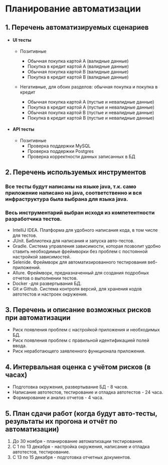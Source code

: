 # Планирование автоматизации

## 1. Перечень автоматизируемых сценариев

- #### UI тесты

    - Позитивные
        - Обычная покупка картой А (валидные данные)
        - Покупка в кредит картой А (валидные данные)
        - Обычная покупка картой B (валидные данные)
        - Покупка в кредит картой B (валидные данные)

    - Негативные, для обоих разделов: обычная покупка и покупка в кредит
        - Обычная покупка картой А (пустые и невалидные данные)
        - Покупка в кредит картой А (пустые и невалидные данные)
        - Обычная покупка картой B (пустые и невалидные данные)
        - Покупка в кредит картой B (пустые и невалидные данные)

- #### API тесты

    - Позитивные
        - Проверка поддержки MySQL
        - Проверка поддержки Postgres
        - Проверка корректности данных записанных в БД

## 2. Перечень используемых инструментов
### Все тесты будут написаны на языке java, т.к. само приложение написано на java, соответственно и вся инфраструктура была выбрана для языка java.
### Весь инструментарий выбран исходя из компетентности разработчика тестов.
* IntelliJ IDEA. Платформа для удобного написания кода, в том числе для тестов.
* JUnit. Библиотека для написания и запуска авто-тестов.
* Gradle. Система управления зависимости, которая позволит удобно ставить необходимые фреймворки без проблем с постоянной настройкой зависимостей.
* Selenide. Фреймворк для автоматизированного тестирования веб-приложений.
* Allure. Фреймворк, предназначенный для создания подробных отчетов о выполнении тестов.
* Docker -для развертывания БД.
* Git и Github. Система контроля версий, для хранения кодов автотестов и настроек окружения.

## 3. Перечень и описание возможных рисков при автоматизации

* Риск появления проблем с настройкой приложения и необходимых БД.
* Риск появления проблем с правильной идентификацией полей ввода.
* Риск неработающего заявленного функционала приложения.

## 4. Интервальная оценка с учётом рисков (в часах)
* Подготовка окружения, развертывание БД - 8 часов.
* Написание автотестов, тестирование и отладка автотестов -  24 часа.
* Формирование и анализ отчетов - 4 часа.

## 5. План сдачи работ (когда будут авто-тесты, результаты их прогона и отчёт по автоматизации)
1. До 30 ноября - планирование автоматизации тестирования.
1. С 1 по 13 декабря - настройка окружения, написание и отладка автотестов, тестирование.
1. C 13 по 15 декабря - подготовка отчетных документов.